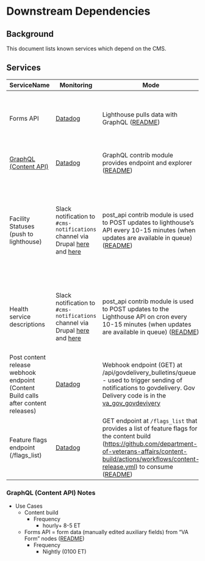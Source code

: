 # Downstream Dependencies

## Background

This document lists known services which depend on the CMS.

## Services

| ServiceName                                                                  | Monitoring                                                                                                                                                                                                                                                                                                                                                                                                                                  | Mode                                                                                                                                                                                                                                                                                                          | Data                                                                                                                               | Alerts                    |
|------------------------------------------------------------------------------|---------------------------------------------------------------------------------------------------------------------------------------------------------------------------------------------------------------------------------------------------------------------------------------------------------------------------------------------------------------------------------------------------------------------------------------------|---------------------------------------------------------------------------------------------------------------------------------------------------------------------------------------------------------------------------------------------------------------------------------------------------------------|------------------------------------------------------------------------------------------------------------------------------------|---------------------------|
| Forms API                                                                    | [Datadog](https://app.datadoghq.com/synthetics/details/2fc-eae-4zx)                                                                                                                                                                                                                                                                                                                                                                         | Lighthouse pulls data with GraphQL ([README](https://github.com/department-of-veterans-affairs/va.gov-cms/blob/main/READMES/migrations-forms.md#cms-forms-data-to-lighthouse))                                                                                                                              | form data (manually edited auxiliary fields) from “VA Form” nodes                                                                  | Pager Duty - Non Critical |
| [GraphQL (Content API)](#graphql-content-api-notes)                          | [Datadog](https://app.datadoghq.com/synthetics/details/2fc-eae-4zx)                                                                                                                                                                                                                                                                                                                                                                         | GraphQL contrib module provides endpoint and explorer ([README](https://github.com/department-of-veterans-affairs/va.gov-cms/blob/main/READMES/graph_ql.md))                                                                                                                                                | All Drupal entities (content & config)                                                                                             | Pager Duty - Non Critical |
| Facility Statuses (push to lighthouse)                                       | Slack notification to `#cms-notifications` channel via Drupal [here](https://github.com/department-of-veterans-affairs/va.gov-cms/blob/main/docroot/modules/custom/va_gov_post_api/src/EventSubscriber/QueueItemProcessedEventSubscriber.php#L104) and [here](https://github.com/department-of-veterans-affairs/va.gov-cms/blob/main/docroot/modules/custom/va_gov_post_api/src/EventSubscriber/QueueProcessedEventSubscriber.php#L107) | post_api contrib module is used to POST updates to lighthouse’s API every 10-15 minutes (when updates are available in queue) ([README](https://github.com/department-of-veterans-affairs/va.gov-cms/blob/main/READMES/vamc-facilities.md#status-changes-to-lighthouse))                                    | Facility statuses (certain fields on VAMC statuses, operating status, additional status info, facility API locator ID used as GID) | Slack                     |
| Health service descriptions                                                  | Slack notification to `#cms-notifications` channel via Drupal [here](https://github.com/department-of-veterans-affairs/va.gov-cms/blob/main/docroot/modules/custom/va_gov_post_api/src/EventSubscriber/QueueItemProcessedEventSubscriber.php#L104) and [here](https://github.com/department-of-veterans-affairs/va.gov-cms/blob/main/docroot/modules/custom/va_gov_post_api/src/EventSubscriber/QueueProcessedEventSubscriber.php#L107) | post_api contrib module is used to POST updates to the Lighthouse API on cron every 10-15 minutes (when updates are available in queue) ([README](https://github.com/department-of-veterans-affairs/va.gov-cms/blob/main/READMES/vamc-facilities.md#status-changes-to-lighthouse))                          | Only Covid 19 vaccine service descriptions at this time, but soon to be all health service descriptions.                           | Slack                     |
| Post content release webhook endpoint (Content Build calls after content releases) | [Datadog](https://app.datadoghq.com/synthetics/details/ei9-6u7-c44)                                                                                                                                                                                                                                                                                                                                                                         | Webhook endpoint (GET) at /api/govdelivery_bulletins/queue - used to trigger sending of notifications to govdelivery. Gov Delivery code is in the [va_gov_govdevivery](https://github.com/department-of-veterans-affairs/va.gov-cms/tree/main/docroot/modules/custom/va_gov_govdelivery)                    | `?EndTime=` of last successful GQL content query                                                                                   | None                      |
| Feature flags endpoint (/flags_list)                                         | [Datadog](https://app.datadoghq.com/synthetics/details/tvy-z92-4qd)                                                                                                                                                                                                                                                                                                                                                                         | GET endpoint at `/flags_list` that provides a list of feature flags for the content build (https://github.com/department-of-veterans-affairs/content-build/actions/workflows/content-release.yml) to consume ([README](https://github.com/department-of-veterans-affairs/va.gov-cms/blob/main/READMES/interfaces.md#featureflags)) | Feature flags that control whether certain products are enabled                                                                    | None                      |
### GraphQL (Content API) Notes

 * Use Cases
     * Content build
         * Frequency
             * hourly+ 8-5 ET
     * Forms API = form data (manually edited auxiliary fields) from “VA Form” nodes ([README](https://github.com/department-of-veterans-affairs/va.gov-cms/blob/main/READMES/migrations-forms.md#cms-forms-data-to-lighthouse))
         * Frequency
             * Nightly (0100 ET)

